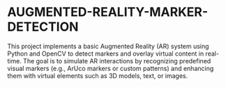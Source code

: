 # AUGMENTED-REALITY-MARKER-DETECTION
This project implements a basic Augmented Reality (AR) system using Python and OpenCV to detect markers and overlay virtual content in real-time. The goal is to simulate AR interactions by recognizing predefined visual markers (e.g., ArUco markers or custom patterns) and enhancing them with virtual elements such as 3D models, text, or images.
